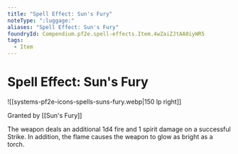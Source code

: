 ```yaml
---
title: "Spell Effect: Sun's Fury"
noteType: ":luggage:"
aliases: "Spell Effect: Sun's Fury"
foundryId: Compendium.pf2e.spell-effects.Item.4wZaiZJtAA0iyWR5
tags:
  - Item
---
```


# Spell Effect: Sun's Fury
![[systems-pf2e-icons-spells-suns-fury.webp|150 lp right]]

Granted by [[Sun's Fury]]

The weapon deals an additional 1d4 fire and 1 spirit damage on a successful Strike. In addition, the flame causes the weapon to glow as bright as a torch.
